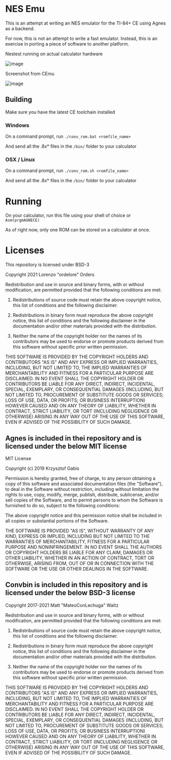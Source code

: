 # NES Emu

This is an attempt at writing an NES emulator for the TI-84+ CE using Agnes as a backend.

For now, this is not an attempt to write a fast emulator. Instead, this is an exercise in porting a piece of software to another platform.

Nestest running on actual calculator hardware

![image](https://i.imgur.com/dT2wAKSl.jpg)

Screenshot from CEmu

![image](https://user-images.githubusercontent.com/7295977/130182733-4de53cc0-309b-4db7-9475-976e76813435.png)

## Building

Make sure you have the latest CE toolchain installed

### Windows

On a command prompt, run `./conv_rom.bat <romfile_name>`

And send all the .8x* files in the `/bin/` folder to your calculator

### OSX / Linux

On a command prompt, run `./conv_rom.sh <romfile_name>`

And send all the .8x* files in the `/bin/` folder to your calculator

# Running

On your calculator, run this file using your shell of choice or `Asm(prgmAGNECE)`

As of right now, only one ROM can be stored on a calculator at once.

# Licenses
This repository is licensed under BSD-3

Copyright 2021 Lorenzo "ordelore" Orders

Redistribution and use in source and binary forms, with or without
modification, are permitted provided that the following conditions are met:

1. Redistributions of source code must retain the above copyright notice,
  this list of conditions and the following disclaimer.

2. Redistributions in binary form must reproduce the above copyright notice,
   this list of conditions and the following disclaimer in the documentation
   and/or other materials provided with the distribution.

3. Neither the name of the copyright holder nor the names of its contributors
   may be used to endorse or promote products derived from this software
   without specific prior written permission.

THIS SOFTWARE IS PROVIDED BY THE COPYRIGHT HOLDERS AND CONTRIBUTORS "AS IS"
AND ANY EXPRESS OR IMPLIED WARRANTIES, INCLUDING, BUT NOT LIMITED TO, THE
IMPLIED WARRANTIES OF MERCHANTABILITY AND FITNESS FOR A PARTICULAR PURPOSE
ARE DISCLAIMED. IN NO EVENT SHALL THE COPYRIGHT HOLDER OR CONTRIBUTORS BE
LIABLE FOR ANY DIRECT, INDIRECT, INCIDENTAL, SPECIAL, EXEMPLARY, OR
CONSEQUENTIAL DAMAGES (INCLUDING, BUT NOT LIMITED TO, PROCUREMENT OF
SUBSTITUTE GOODS OR SERVICES; LOSS OF USE, DATA, OR PROFITS; OR BUSINESS
INTERRUPTION) HOWEVER CAUSED AND ON ANY THEORY OF LIABILITY, WHETHER IN
CONTRACT, STRICT LIABILITY, OR TORT (INCLUDING NEGLIGENCE OR OTHERWISE)
ARISING IN ANY WAY OUT OF THE USE OF THIS SOFTWARE, EVEN IF ADVISED OF THE
POSSIBILITY OF SUCH DAMAGE.

## Agnes is included in thei repository and is licensed under the below MIT license

MIT License

Copyright (c) 2019 Krzysztof Gabis

Permission is hereby granted, free of charge, to any person obtaining a copy
of this software and associated documentation files (the "Software"), to deal
in the Software without restriction, including without limitation the rights
to use, copy, modify, merge, publish, distribute, sublicense, and/or sell
copies of the Software, and to permit persons to whom the Software is
furnished to do so, subject to the following conditions:

The above copyright notice and this permission notice shall be included in all
copies or substantial portions of the Software.

THE SOFTWARE IS PROVIDED "AS IS", WITHOUT WARRANTY OF ANY KIND, EXPRESS OR
IMPLIED, INCLUDING BUT NOT LIMITED TO THE WARRANTIES OF MERCHANTABILITY,
FITNESS FOR A PARTICULAR PURPOSE AND NONINFRINGEMENT. IN NO EVENT SHALL THE
AUTHORS OR COPYRIGHT HOLDERS BE LIABLE FOR ANY CLAIM, DAMAGES OR OTHER
LIABILITY, WHETHER IN AN ACTION OF CONTRACT, TORT OR OTHERWISE, ARISING FROM,
OUT OF OR IN CONNECTION WITH THE SOFTWARE OR THE USE OR OTHER DEALINGS IN THE
SOFTWARE.

## Convbin is included in this repository and is licensed under the below BSD-3 license

Copyright 2017-2021 Matt "MateoConLechuga" Waltz

Redistribution and use in source and binary forms, with or without
modification, are permitted provided that the following conditions are met:

1. Redistributions of source code must retain the above copyright notice,
  this list of conditions and the following disclaimer.

2. Redistributions in binary form must reproduce the above copyright notice,
   this list of conditions and the following disclaimer in the documentation
   and/or other materials provided with the distribution.

3. Neither the name of the copyright holder nor the names of its contributors
   may be used to endorse or promote products derived from this software
   without specific prior written permission.

THIS SOFTWARE IS PROVIDED BY THE COPYRIGHT HOLDERS AND CONTRIBUTORS "AS IS"
AND ANY EXPRESS OR IMPLIED WARRANTIES, INCLUDING, BUT NOT LIMITED TO, THE
IMPLIED WARRANTIES OF MERCHANTABILITY AND FITNESS FOR A PARTICULAR PURPOSE
ARE DISCLAIMED. IN NO EVENT SHALL THE COPYRIGHT HOLDER OR CONTRIBUTORS BE
LIABLE FOR ANY DIRECT, INDIRECT, INCIDENTAL, SPECIAL, EXEMPLARY, OR
CONSEQUENTIAL DAMAGES (INCLUDING, BUT NOT LIMITED TO, PROCUREMENT OF
SUBSTITUTE GOODS OR SERVICES; LOSS OF USE, DATA, OR PROFITS; OR BUSINESS
INTERRUPTION) HOWEVER CAUSED AND ON ANY THEORY OF LIABILITY, WHETHER IN
CONTRACT, STRICT LIABILITY, OR TORT (INCLUDING NEGLIGENCE OR OTHERWISE)
ARISING IN ANY WAY OUT OF THE USE OF THIS SOFTWARE, EVEN IF ADVISED OF THE
POSSIBILITY OF SUCH DAMAGE.
